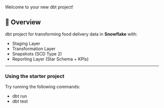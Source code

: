 Welcome to your new dbt project!


## 📌 Overview
dbt project for transforming food delivery data in **Snowflake** with:
- Staging Layer
- Transformation Layer
- Snapshots (SCD Type 2)
- Reporting Layer (Star Schema + KPIs)

---

### Using the starter project

Try running the following commands:
- dbt run
- dbt test

